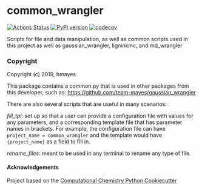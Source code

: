 common_wrangler
==============================
[![Actions Status](https://github.com/team-mayes/common_wrangler/workflows/PythonCI/badge.svg)](https://github.com/team-mayes/common_wrangler/actions)
[![PyPI version](https://badge.fury.io/py/common-wrangler.svg)](https://badge.fury.io/py/common-wrangler)
[![codecov](https://codecov.io/gh/team-mayes/common_wrangler/branch/master/graph/badge.svg)](https://codecov.io/gh/team-mayes/common_wrangler)

Scripts for file and data manipulation, as well as common scripts used in this project as well as gaussian_wrangler, ligninkmc, and md_wrangler

### Copyright

Copyright (c) 2019, hmayes

This package contains a common.py that is used in other packages from this developer, such as:
https://github.com/team-mayes/gaussian_wrangler

There are also several scripts that are useful in many scenarios:

*fill_tpl*: set up so that a user can provide a configuration file with values for any parameters, and a 
corresponding template file that has parameter names in brackets. For example, the configuration file can 
have `project_name = common_wrangler` and the template would have `{project_name}` as a field to fill in.

*rename_files*: meant to be used in any terminal to rename any type of file.

#### Acknowledgements
 
Project based on the 
[Computational Chemistry Python Cookiecutter](https://github.com/choderalab/cookiecutter-python-comp-chem)
